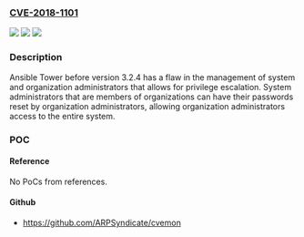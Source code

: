### [CVE-2018-1101](https://cve.mitre.org/cgi-bin/cvename.cgi?name=CVE-2018-1101)
![](https://img.shields.io/static/v1?label=Product&message=Ansible%20Tower&color=blue)
![](https://img.shields.io/static/v1?label=Version&message=before%203.2.4%20&color=brightgreen)
![](https://img.shields.io/static/v1?label=Vulnerability&message=CWE-266&color=brightgreen)

### Description

Ansible Tower before version 3.2.4 has a flaw in the management of system and organization administrators that allows for privilege escalation. System administrators that are members of organizations can have their passwords reset by organization administrators, allowing organization administrators access to the entire system.

### POC

#### Reference
No PoCs from references.

#### Github
- https://github.com/ARPSyndicate/cvemon

